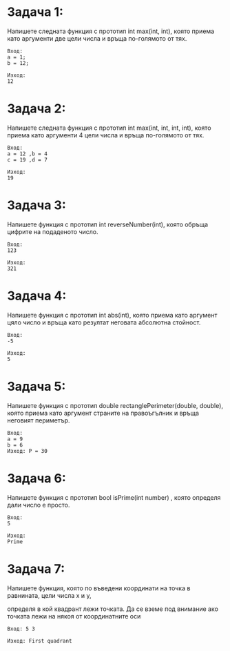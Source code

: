 Задача 1:
=
Напишете следната функция с прототип int max(int, int), която
приема като аргументи две цели числа и връща по-голямото от тях.
```
Вход: 
a = 1;
b = 12;

Изход: 
12
```

Задача 2:
=
Напишете следната функция с прототип int max(int, int, int, int), която
приема като аргументи 4 цели числа и връща по-голямото от тях.
```
Вход: 
a = 12 ,b = 4
c = 19 ,d = 7

Изход: 
19
```


Задача 3:
=
Напишете функция с прототип int reverseNumber(int), която обръща
цифрите на подаденото число.
```
Вход: 
123

Изход: 
321
```

Задача 4:
=
Напишете функция с прототип int abs(int), която приема като
аргумент цяло число и връща като резултат неговата абсолютна
стойност.
```
Вход: 
-5

Изход: 
5
```

Задача 5:
=
Напишете функция с прототип double rectanglePerimeter(double,
double), която приема като аргумент страните на правоъгълник и
връща неговият периметър.
```
Вход: 
а = 9
b = 6
Изход: P = 30
```

Задача 6:
=
Напишете функция с прототип bool isPrime(int number) , която определя дали число е просто.
```
Вход: 
5

Изход: 
Prime
```

Задача 7:
=
Напишете функция, която по въведени координати на точка в равнината, цели числа х и у,

определя в кой квадрант лежи точката. Да се вземе под внимание ако точката лежи на някоя от координатните оси
```
Вход: 5 3

Изход: First quadrant 
```